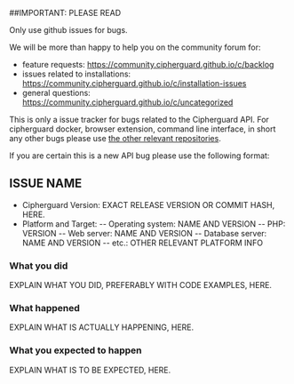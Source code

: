 ##IMPORTANT: PLEASE READ

Only use github issues for bugs.

We will be more than happy to help you on the community forum for:
- feature requests: https://community.cipherguard.github.io/c/backlog
- issues related to installations: https://community.cipherguard.github.io/c/installation-issues
- general questions: https://community.cipherguard.github.io/c/uncategorized

This is only a issue tracker for bugs related to the Cipherguard API.
For cipherguard docker, browser extension, command line interface, in short any other bugs 
please use [the other relevant repositories](https://github.com/cipherguard).

If you are certain this is a new API bug please use the following format:

## ISSUE NAME
* Cipherguard Version: EXACT RELEASE VERSION OR COMMIT HASH, HERE.
* Platform and Target:
-- Operating system: NAME AND VERSION
-- PHP: VERSION
-- Web server: NAME AND VERSION
-- Database server: NAME AND VERSION
-- etc.: OTHER RELEVANT PLATFORM INFO

### What you did
EXPLAIN WHAT YOU DID, PREFERABLY WITH CODE EXAMPLES, HERE.

### What happened
EXPLAIN WHAT IS ACTUALLY HAPPENING, HERE.

### What you expected to happen
EXPLAIN WHAT IS TO BE EXPECTED, HERE.

